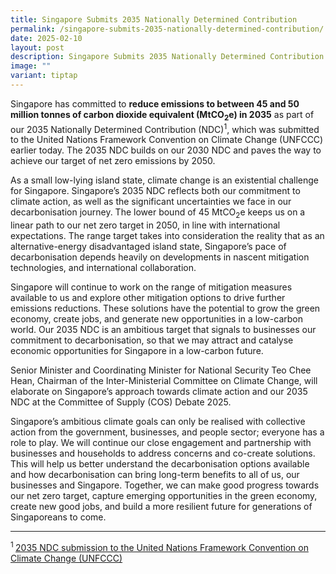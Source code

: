 ```yaml
---
title: Singapore Submits 2035 Nationally Determined Contribution
permalink: /singapore-submits-2035-nationally-determined-contribution/
date: 2025-02-10
layout: post
description: Singapore Submits 2035 Nationally Determined Contribution
image: ""
variant: tiptap
---
```

<p>Singapore has committed to <strong>reduce emissions to between 45 and 50 million tonnes of carbon dioxide equivalent (MtCO<sub>2</sub>e) in 2035</strong> as
part of our 2035 Nationally Determined Contribution (NDC)<sup>1</sup>,
which was submitted to the United Nations Framework Convention on Climate
Change (UNFCCC) earlier today. The 2035 NDC builds on our 2030 NDC and
paves the way to achieve our target of net zero emissions by 2050.</p>
<p>As a small low-lying island state, climate change is an existential challenge
for Singapore. Singapore’s 2035 NDC reflects both our commitment to climate
action, as well as the significant uncertainties we face in our decarbonisation
journey. The lower bound of 45 MtCO<sub>2</sub>e keeps us on a linear path
to our net zero target in 2050, in line with international expectations.
The range target takes into consideration the reality that as an alternative-energy
disadvantaged island state, Singapore’s pace of decarbonisation depends
heavily on developments in nascent mitigation technologies, and international
collaboration.</p>
<p>Singapore will continue to work on the range of mitigation measures available
to us and explore other mitigation options to drive further emissions reductions.
These solutions have the potential to grow the green economy, create jobs,
and generate new opportunities in a low-carbon world. Our 2035 NDC is an
ambitious target that signals to businesses our commitment to decarbonisation,
so that we may attract and catalyse economic opportunities for Singapore
in a low-carbon future.</p>
<p>Senior Minister and Coordinating Minister for National Security Teo Chee
Hean, Chairman of the Inter-Ministerial Committee on Climate Change, will
elaborate on Singapore’s approach towards climate action and our 2035 NDC
at the Committee of Supply (COS) Debate 2025.</p>
<p>Singapore’s ambitious climate goals can only be realised with collective
action from the government, businesses, and people sector; everyone has
a role to play. We will continue our close engagement and partnership with
businesses and households to address concerns and co-create solutions.
This will help us better understand the decarbonisation options available
and how decarbonisation can bring long-term benefits to all of us, our
businesses and Singapore. Together, we can make good progress towards our
net zero target, capture emerging opportunities in the green economy, create
new good jobs, and build a more resilient future for generations of Singaporeans
to come.</p>
<hr>
<p><sup>1 </sup><a href="/files/docs/default-source/news-documents/Singapore_Second_Nationally_Determined_Contribution.pdf" rel="noopener noreferrer nofollow" target="_blank">2035 NDC submission to the United Nations Framework Convention on Climate Change (UNFCCC)</a>
</p>